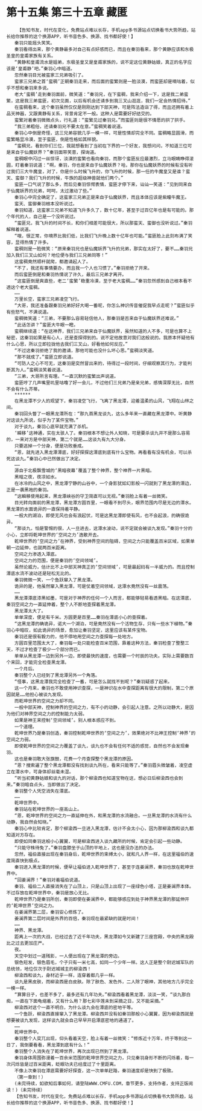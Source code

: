 # 第十五集 第三十五章 藏匿
        【告知书友，时代在变化，免费站点难以长存，手机app多书源站点切换看书大势所趋，站长给你推荐的这个换源APP，听书音色多、换源、找书都好使！】
       秦羽只能摇头笑笑。
       秦羽看得出来，那个黄静最多对自己有点好感而已，而且在秦羽看来，那个黄静应该和东极圣皇的皇甫家族有关系。
       “黄静和皇甫流水是姐弟，东极圣皇又是皇甫家族的，说不定这位黄静姑娘，真正的名字应该是‘皇甫静’吧。”秦羽心中暗道。
       忽然秦羽目光被蛮家三兄弟吸引了。
       蛮家三兄弟之首‘蛮稠’正朝秦羽走来，而后面的蛮繁则是一脸淡漠，而蛮匪却是嘀咕着，似乎不想和秦羽来多说。
       老大‘蛮稠’走到秦羽面前，微笑道：“秦羽兄，在下蛮稠，我来介绍一下，这是我二弟蛮繁，这是我三弟蛮匪，初次见面，以后有机会还请多到我三叉山逛逛，我们一定会热情招待。”
       在蛮稠看来，这个秦羽虽然仅仅是刚刚达到下部天神，可是阵法造诣了得，而且还拥有着上品天神器，又跟黄静有关系，背景肯定不一般。这种人是需要好好结交的。
       蛮繁对着秦羽微微点头，行礼道：“蛮繁见过秦羽兄。”而蛮匪则是很不情愿的拱了拱手。
       “我三弟粗俗，还请秦羽兄不要太在意。”蛮稠笑着说道。
       秦羽心中倒是奇怪，这三兄弟容貌几乎一模一样，可是性情却完全不同。蛮稠略显圆滑，而蛮繁略显冷漠，至于蛮匪，倒是性格如其样貌。
       “蛮稠兄，看到你们三位，我就想看到了当初在下界的一个好友，我想问问，不知道三位可是来自于仙魔妖界？”秦羽面带笑意，探询道。
       蛮稠眼中闪过一丝惊讶，淡漠的蛮繁也看向秦羽，而那个蛮匪反应最激烈，立马眼睛睁得滚圆，盯着秦羽说道：“啊，秦羽，你也是来自于仙魔妖界？哈，那你在仙魔妖界的时候有没有听过我们三大牛魔皇，对了，你是什么时候飞升的，你飞升的时候，那一任的牛魔皇又是谁？蛮天、蛮御？我们飞升的时候，牛族的超级神兽就他们两个。”
       蛮匪一口气说了那么多，而后见秦羽惊愕表情，蛮匪才停下来，讪讪一笑道：“见到同来自于仙魔妖界的兄弟，呵呵，太过激动了些。”
       秦羽心中完全确定了，这蛮家三兄弟正是来自于仙魔妖界，而且本体应该是紫瞳牛魔王。
       蛮天、蛮御秦羽根本没听说过。
       秦羽知道，这蛮家三兄弟不知道飞升多久了，数十亿年，甚至于过百亿年也是有可能的。那个年代的人，自己是一个没听说过。
       “蛮匪兄，我飞升的时间不长，和你们相差可能很大，所以那蛮天、蛮御也没听说过。”秦羽解释着说道。
       “哦，很正常，你境界比我们低，比我们飞升晚上数十亿年也可能。”蛮匪脸上此刻布满了笑容，显得热情了许多。
       蛮稠则是一脸微笑：“原来秦羽兄也是仙魔妖界飞升的兄弟，那实在太好了，要不……秦羽兄加入我们三叉山如何？地位便与我们三兄弟同等！”
       这蛮稠竟然顺杆就爬，都邀请起人了。
       “不了，我还有事情要办，而且我一个人也习惯了。”秦羽拒绝了开来。
       而后蛮匪倒是和秦羽热情说了许久，最后三兄弟才离开。
       “这蛮匪倒是爽直些，老二‘蛮繁’稳重冷漠，至于老大蛮稠……”秦羽忽然感到自己根本看不透这个老大蛮稠。
       ……
       万里长空，蛮家三兄弟凌空飞行。
       “大哥，我还准备跟秦羽兄弟好好大喝一番呢，你怎么神识传音催促我早点走呢？”蛮匪似乎有些怒气，不满说道。
       蛮稠微笑道：“三弟，不要那么容易轻信他人，那秦羽是否来自于仙魔妖界还难说。”
       “此话怎讲？”蛮匪大牛眼一瞪。
       蛮稠继续道：“在这神界，我们三兄弟来自于仙魔妖界，虽然知道的人不多，可是也算不上秘密，这秦羽如果是有心人，还是查探得到的。说不定他故意对我们这般说的。我原本怀疑他有什么心思，所以立即拉拢他去我们三叉山，好看他如何反应。”
       “不过这秦羽拒绝了我的邀请，那他可能也没什么坏心思。”蛮稠淡笑道。
       “那不就成了。”蛮匪立即说道。
       “可防人之心不可无，这秦羽是突然冒出来的，待得过一段时间，仔细观察其行为，才能判断其为人。”蛮稠淡笑着说道。
       “三弟，大哥所言有理。“一直沉默的蛮繁出声说道。
       蛮匪哼了几声嘴里叽里咕噜了好一会儿，不过他们三兄弟乃是亲兄弟，感情深厚无比，自然不会有什么芥蒂。
       ******
       在黑龙潭不少人的观望下，秦羽凌空飞行，飞离了黑龙潭，迎着温柔的山风，飞翔在山林之间。
       秦羽回头瞥了一眼黑龙潭所在：“那九首黑龙谈九，这么多年来一直藏在黑龙潭中。听黄静对这谈九所说，似乎为了某件宝物。”
       对于谈九，秦羽心底早就充满了杀机。
       ‘瞬移’这神通，实在太骇人了。秦羽根本不想让外人知晓，可是要杀谈九并不是那么容易的，一来对方是中部天神，第二个就是……这谈九有九大分身。
       只要逃掉一个分身，便是功败垂成。
       “恩，就先进入黑龙潭潭底，好好探探这潭底到底有什么宝物。再看看有没有机会，可以杀死这谈九。”秦羽心中已然做出了决定。
       ……
       源自于北极飘雪城的‘黑暗夜幕’覆盖了整个神界，整个神界一片黑暗。
       黑暗之夜，夜凉如水。
       在冰冷的山风之中，黑龙潭宁静的山谷中，一个身影犹如幻影般一闪就到了黑龙潭的潭边，正是一袭黑袍的秦羽。
       “这瞬移使用起来，黑龙潭峡谷的守卫简直可以无视。”秦羽脸上有着一丝微笑。
       目光转向面前的黑龙潭，黑龙潭方圆百里，一眼看不到尽头，眼界范围内尽是无边的潭水。黑龙潭的水面诡异的一直保持着平静。
       一般大的湖泊，即使无风也会有浪起伏，可是这黑龙潭即使有风，也不会起浪，的确很诡异。
       “那谈九，怕是警惕的很，人一旦进去，这潭水波动，说不定就会被谈九发现。”秦羽十分的小心，立即将乾坤世界的‘空间之力’逸散开去。
       乾坤世界的‘空间之力’在神界，受到神界空间的阻碍，空间之力只能覆盖百米区域，如果单朝一边延伸，也就两百米距离。
       空间之力渗透入潭底。
       空间之力的范围，便是秦羽的‘空间领域’。
       虽然论威力，估计比不上中部天神真正的‘空间领域’，可是最起码有一半威力的。而且控制潭底水流不波动还是轻松无比的。
       秦羽微微一笑，一个鱼跃窜入了黑龙潭。
       诡异的是，他虽然窜入黑龙潭，可是仗着空间领域，这潭水竟然没有一丝震荡。
       ……
       黑龙潭潭底漆黑如墨，可是对于神界的任何一个人而言，都能够轻易看透黑暗。在这潭底，秦羽空间之力一直延伸着，整个人不断地查探着黑龙潭。
       黑龙潭太大了。
       单单深度，便足有千米。方圆更是百里……秦羽在潭底小心的查探着。
       “这黑龙潭的确诡异，诺大一个湖泊，可是竟然没有一个活物生存，只有一些水下植物。”秦羽心中暗叹，如此诡异的场景，愈加让秦羽坚定，这里应该有某件宝物。
       秦羽还是很有毅力的，他不停地用空间之力查探每一处地方。
       方圆百里范围太大了，秦羽每一处只能检查百米范围，靠着这种方法，秦羽检查了整整三天，不过才检查了极少一个部分而已。
       单单从黑龙潭一边到另外一边，即使最快的速度，也需要一个时辰的功夫。实际上需要数百个来回，才能完全检查黑龙潭。
       一个月后。
       秦羽整个人已经到了黑龙潭另外一个角落。
       “怪事，这黑龙潭我完全检查了一番，可是怎么就找不到呢？”秦羽疑惑了起来。
       这一个月来，秦羽也不敢使用神识查探，一是神识在水中查探距离有很大的限制，第二个原因就是……他担心被谈九发现。
       而乾坤世界的空间之力却不同。
       一般中部天神，控制神界的空间之力，有不小的动静，会引起人注意。之所以动静大，是因为他们对神界空间之力的控制能力太弱。
       如果是神王来控制‘空间领域’。别人根本感应不到。
       一个道理。
       乾坤世界乃是秦羽创造，秦羽控制乾坤世界的‘空间之力’，效果绝对不比神王控制‘神界’的空间之力弱。
       即使乾坤世界的空间之力覆盖了谈九，谈九也不会有任何不适的感觉，自然也不会发现秦羽。
       这也是秦羽敢大张旗鼓，花费一个月查探整个黑龙潭的原因。
       “恩？搜索遍了整个黑龙潭都没有找到谈九所在，看来只能等了。”秦羽眉头微皱着，凌空虚立在潭水中，可身体却丝毫未湿。
       “听当初黄静姑娘和谈九的对话，那个柳渝西也知道宝物在这，想必日后柳渝西也会到来。”秦羽暗自点头，当即做出了决定。
       秦羽整个人凭空消失在潭底。
       ……
       乾坤世界中。
       秦羽站在乾坤世界的一座高山上。
       “恩，乾坤世界的空间之力一直延伸在外，和黑龙潭的水流融合。一旦黑龙潭的水流有什么动静，我自然会知晓。”
       秦羽心中比较肯定，那个柳渝西一旦进入黑龙潭，估计不会太小心，因为那柳渝西和谈九都知道对方存在。
       即使如同秦羽这般小心翼翼，可是柳渝西进入谈九藏所的时候，肯定会引起一些动静。
       “只能守株待兔了。”秦羽盘膝坐于山顶的平地上，这也是没办法的办法。
       忽然，福伯直接出现在秦羽身后，乾坤世界的束缚太小，就和凡人界一样，在这里福伯的速度简直快到极点。
       秦羽进入黑龙潭的时候，便早让福伯进入乾坤世界了，甚至于连姜澜界，秦羽也放在乾坤世界中。
       “回姜澜界！”秦羽对着福伯说道。
       秦羽、福伯二人直接消失在了山顶上，只是山顶上出现了一座绿色小塔，正是姜澜界本体。不过存放在乾坤世界中，秦羽是放心无比。
       乾坤世界乃是秦羽所创，秦羽即使在姜澜界中，都能够感应到处于神界黑龙潭的那延伸开的‘乾坤世界’空间之力。
       在姜澜界第二层，秦羽安心修炼了。
       姜澜界第二层时间是外界的百倍，秦羽现在最紧缺的就是时间！
       ……
       神界、黑龙潭。
       距离上一次的大战，已经过去了近千年功夫，黑龙潭如今又新建了三座宫殿，中央的黑龙殿比之过去更加庄严。
       夜。
       天空中划过一道残影，一人便出现在了黑龙潭的旁边。
       银色短发，银色眉毛，个子只有一米七高，如同一个少年一样。这人正是整个尉迟城军队的总统领，地位仅次于尉迟城城主的柳渝西！
       柳渝西和谈九，身材近乎一样，连穿着都几乎一样。
       谈九是黑皮肤，而柳渝西是白皮肤。除了肤色、发色外，二人除了眼神，其他地方几乎完全一模一样。
       “算算日子，也差不多了，最多还有几年功夫。”柳渝西看着黑龙潭，淡淡一笑，“谈九那白痴，一直在下面龟缩着，又有什么用？那七彩华莲未到采摘之日，又不能采摘。”
       柳渝西对这个一直不明白，为什么谈九会在潭底的密地干等。
       一个鱼跃，柳渝西直接窜入了黑龙潭。柳渝西并没有如秦羽那般小心翼翼，因为柳渝西就是想要被谈九发现，这样谈九就会自己早早开启潭底密地的通道了。
       ……
       乾坤世界中。
       秦羽整个人突兀出现，仰头看着天空，脸上有着一丝微笑：“修炼近十万年，终于等到这一日了，我倒要看看，黑龙潭到底有什么！”
       秦羽整个人消失在了乾坤世界，再次出现已然到了黑龙潭。
       秦羽身体周围弥漫着一百余米范围的乾坤世界空间之力，只见秦羽身形不断的闪烁着，每一次闪烁皆是过百米距离，眨眼功夫已经度过了十里距离。
       不像上次秦羽在潭底需要好好探查，这一次单单赶路，秦羽速度却是快到了极致。
       （第一章到！）
       (未完待续，如欲知后事如何，请登陆WWW.CMFU.COM，章节更多，支持作者，支持正版阅读！)（未完待续）
       【告知书友，时代在变化，免费站点难以长存，手机app多书源站点切换看书大势所趋，站长给你推荐的这个换源APP，听书音色多、换源、找书都好使！】